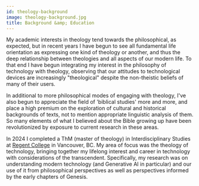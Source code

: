 ```yaml
---
id: theology-background
image: theology-background.jpg
title: Background &amp; Education
---
```


My academic interests in theology tend towards the philosophical, as expected, but in recent years
I have begun to see all fundamental life orientation as expressing one kind of theology or another,
and thus the deep relationship between theologies and all aspects of our modern life. To that end
I have begun integrating my interest in the philosophy of technology with theology, observing that
our attitudes to technological devices are increasingly "theological" despite the non-theistic
beliefs of many of their users.

In additional to more philosophical modes of engaging with theology, I've also begun to appreciate
the field of 'biblical studies' more and more, and place a high premium on the exploration of
cultural and historical backgrounds of texts, not to mention appropriate linguistic analysis of
them. So many elements of what I believed about the Bible growing up have been revolutionized by
exposure to current research in these areas.

In 2024 I completed a ThM (master of theology) in Interdisciplinary Studies at [Regent
College](https://regent-college.edu) in Vancouver, BC. My area of focus was the theology of
technology, bringing together my lifelong interest and career in technology with considerations of
the transcendent. Specifically, my research was on understanding modern technology (and Generative
AI in particular) and our use of it from philosophical perspectives as well as perspectives
informed by the early chapters of Genesis.

